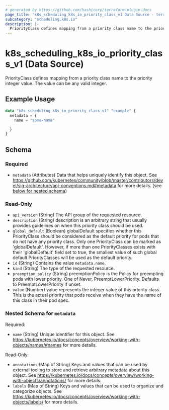 ```yaml
---
# generated by https://github.com/hashicorp/terraform-plugin-docs
page_title: "k8s_scheduling_k8s_io_priority_class_v1 Data Source - terraform-provider-k8s"
subcategory: "scheduling.k8s.io"
description: |-
  PriorityClass defines mapping from a priority class name to the priority integer value. The value can be any valid integer.
---
```


# k8s_scheduling_k8s_io_priority_class_v1 (Data Source)

PriorityClass defines mapping from a priority class name to the priority integer value. The value can be any valid integer.

## Example Usage

```terraform
data "k8s_scheduling_k8s_io_priority_class_v1" "example" {
  metadata = {
    name = "some-name"

  }
}
```

<!-- schema generated by tfplugindocs -->
## Schema

### Required

- `metadata` (Attributes) Data that helps uniquely identify this object. See https://github.com/kubernetes/community/blob/master/contributors/devel/sig-architecture/api-conventions.md#metadata for more details. (see [below for nested schema](#nestedatt--metadata))

### Read-Only

- `api_version` (String) The API group of the requested resource.
- `description` (String) description is an arbitrary string that usually provides guidelines on when this priority class should be used.
- `global_default` (Boolean) globalDefault specifies whether this PriorityClass should be considered as the default priority for pods that do not have any priority class. Only one PriorityClass can be marked as 'globalDefault'. However, if more than one PriorityClasses exists with their 'globalDefault' field set to true, the smallest value of such global default PriorityClasses will be used as the default priority.
- `id` (String) Contains the value `metadata.name`.
- `kind` (String) The type of the requested resource.
- `preemption_policy` (String) preemptionPolicy is the Policy for preempting pods with lower priority. One of Never, PreemptLowerPriority. Defaults to PreemptLowerPriority if unset.
- `value` (Number) value represents the integer value of this priority class. This is the actual priority that pods receive when they have the name of this class in their pod spec.

<a id="nestedatt--metadata"></a>
### Nested Schema for `metadata`

Required:

- `name` (String) Unique identifier for this object. See https://kubernetes.io/docs/concepts/overview/working-with-objects/names/#names for more details.

Read-Only:

- `annotations` (Map of String) Keys and values that can be used by external tooling to store and retrieve arbitrary metadata about this object. See https://kubernetes.io/docs/concepts/overview/working-with-objects/annotations/ for more details.
- `labels` (Map of String) Keys and values that can be used to organize and categorize objects. See https://kubernetes.io/docs/concepts/overview/working-with-objects/labels/ for more details.
